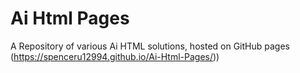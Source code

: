 # Ai Html Pages
 A Repository of various Ai HTML solutions, hosted on GitHub pages (https://spenceru12994.github.io/Ai-Html-Pages/))
 
